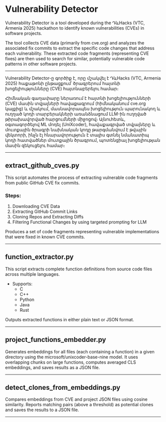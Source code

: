 # Vulnerability Detector

Vulnerability Detector is a tool developed during the ԴևHacks (VTC, Armenia 2025) hackathon to identify known vulnerabilities (CVEs) in software projects.

The tool collects CVE data (primarily from cve.org) and analyzes the associated fix commits to extract the specific code changes that address each vulnerability. These extracted code fragments (representing CVE fixes) are then used to search for similar, potentially vulnerable code patterns in other software projects.

---
Vulnerability Detector-ը գործիք է, որը մշակվել է ԴևHacks (VTC, Armenia 2025) հաքաթոնի ընթացքում՝ ծրագրերում հայտնի խոցելիությունները (CVE) հայտնաբերելու համար։

Հիմնական գաղափարը ներառում է հայտնի խոցելիությունների (CVE) մասին տվյալների հավաքագրում (հիմնականում cve.org կայքից) և մշակում, մասնավորապես խոցելիություն պարունակող և ուղղած կոդի տարբերակների առանձնացում LLM-ին ուղղված թիրախավորված հարցումների միջոցով։ Այնուհետև, օգտագործելով ML մոդել (UniXcoder), հավաքագրված տվյալները և մուտքային ծրագրի նախնական կոդը թարգմանվում է թվային վեկտորի, ինչն էլ հնարավորություն է տալիս գտնել նմանատիպ կոդի հատվածներ մուտքային ծրագրում, պոտենցիալ խոցելիության մասին զեկուցելու համար։

---
## extract_github_cves.py

This script automates the process of extracting vulnerable code fragments from public GitHub CVE fix commits.

### Steps:

1. Downloading CVE Data
2. Extracting GitHub Commit Links
3. Cloning Repos and Extracting Diffs
4. Filtering Functional Changes by using targeted prompting for LLM

Produces a set of code fragments representing vulnerable implementations that were fixed in known CVE commits. 

---

## function_extractor.py

This script extracts complete function definitions from source code files across multiple languages.

- Supports:
  - C
  - C++
  - Python
  - Java
  - Rust

Outputs extracted functions in either plain text or JSON format.

---

## project_functions_embedder.py

Generates embeddings for all files (each containing a function) in a given directory using the microsoft/unixcoder-base-nine model. 
It uses overlapping chunks on large functions, computes averaged CLS embeddings, and saves results as a JSON file.

---

## detect_clones_from_embeddings.py

Compares embeddings from CVE and project JSON files using cosine similarity. 
Reports matching pairs (above a threshold) as potential clones and saves the results to a JSON file.

---

